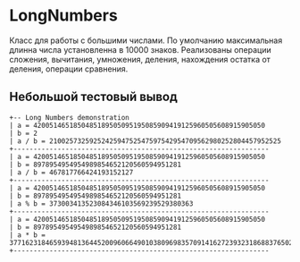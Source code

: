 # LongNumbers

Класс для работы с большими числами. По умолчанию максимальная длинна числа установленна в 10000 знаков.
Реализованы операции сложения, вычитания, умножения, деления, нахождения остатка от деления, операции сравнения.

## Небольшой тестовый вывод

```
+-- Long Numbers demonstration
| a = 4200514651850485189505095195085909419125960505608915905050
| b = 2
| a / b = 2100257325925242594752547597542954709562980252804457952525
+----------------------------------------------------------------
| a = 4200514651850485189505095195085909419125960505608915905050
| b = 8978954954954989854652120560594951281
| a / b = 467817766424193152127
+----------------------------------------------------------------
| a = 4200514651850485189505095195085909419125960505608915905050
| b = 8978954954954989854652120560594951281
| a % b = 373003413523084346103569239529380363
+----------------------------------------------------------------
| a = 4200514651850485189505095195085909419125960505608915905050
| b = 8978954954954989854652120560594951281
| a * b = 37716231846593948136445200960664901038096983570914162723932318688376502846861545030730771869050
+----------------------------------------------------------------
```
